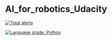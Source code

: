 # AI_for_robotics_Udacity


[![Total alerts](https://img.shields.io/lgtm/alerts/g/Jumpei-Arima/AI_for_robotics_Udacity.svg?logo=lgtm&logoWidth=18)](https://lgtm.com/projects/g/Jumpei-Arima/AI_for_robotics_Udacity/alerts/)

[![Language grade: Python](https://img.shields.io/lgtm/grade/python/g/Jumpei-Arima/AI_for_robotics_Udacity.svg?logo=lgtm&logoWidth=18)](https://lgtm.com/projects/g/Jumpei-Arima/AI_for_robotics_Udacity/context:python)
